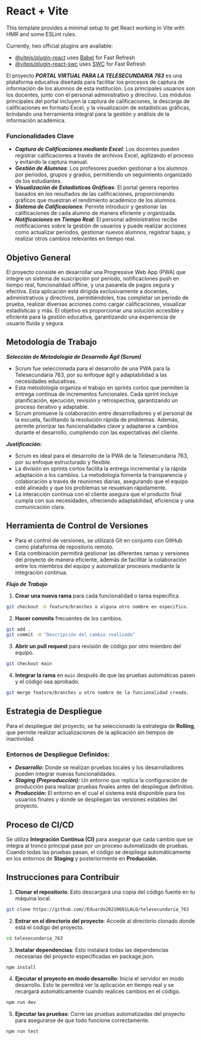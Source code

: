 # React + Vite

This template provides a minimal setup to get React working in Vite with HMR and some ESLint rules.

Currently, two official plugins are available:

- [@vitejs/plugin-react](https://github.com/vitejs/vite-plugin-react/blob/main/packages/plugin-react/README.md) uses [Babel](https://babeljs.io/) for Fast Refresh
- [@vitejs/plugin-react-swc](https://github.com/vitejs/vite-plugin-react-swc) uses [SWC](https://swc.rs/) for Fast Refresh



El proyecto ***PORTAL VIRTUAL PARA LA TELESECUNDARIA 763*** es una plataforma educativa diseñada para facilitar los procesos de captura de información de los alumnos de esta institución. Los principales usuarios son los docentes, junto con el personal administrativo y directivo. Los módulos principales del portal incluyen la captura de calificaciones, la descarga de calificaciones en formato Excel, y la visualización de estadísticas gráficas, brindando una herramienta integral para la gestión y análisis de la información académica.


### Funcionalidades Clave ###
- ***Captura de Calificaciones mediante Excel***: Los docentes pueden registrar calificaciones a través de archivos Excel, agilizando el proceso y evitando la captura manual.
- ***Gestión de Alumnos***: Los profesores pueden gestionar a los alumnos por periodos, grupos y grados, permitiendo un seguimiento organizado de los estudiantes.
- ***Visualización de Estadísticas Gráficas***: El portal genera reportes basados en los resultados de las calificaciones, proporcionando gráficos que muestran el rendimiento académico de los alumnos.
- ***Sistema de Calificaciones***: Permite introducir y gestionar las calificaciones de cada alumno de manera eficiente y organizada.
- ***Notificaciones en Tiempo Real***: El personal administrativo recibe notificaciones sobre la gestión de usuarios y puede realizar acciones como actualizar periodos, gestionar nuevos alumnos, registrar bajas, y realizar otros cambios relevantes en tiempo real.

  
## Objetivo General
El proyecto consiste en desarrollar una Progressive Web App (PWA) que integre un sistema de suscripción por periodo, notificaciones push en tiempo real, funcionalidad offline, y una pasarela de pagos segura y efectiva. Esta aplicación está dirigida exclusivamente a docentes, administrativos y directivos, permitiéndoles, tras completar un periodo de prueba, realizar diversas acciones como cargar calificaciones, visualizar estadísticas y más. El objetivo es proporcionar una solución accesible y eficiente para la gestión educativa, garantizando una experiencia de usuario fluida y segura.


## Metodología de Trabajo
***Selección de Metodología de Desarrollo Ágil (Scrum)***
- Scrum fue seleccionada para el desarrollo de una PWA para la Telesecundaria 763, por su enfoque ágil y adaptabilidad a las necesidades educativas.
- Esta metodología organiza el trabajo en sprints cortos que permiten la entrega continua de incrementos funcionales. Cada sprint incluye planificación, ejecución, revisión y retrospectiva, garantizando un proceso iterativo y adaptable.
- Scrum promueve la colaboración entre desarrolladores y el personal de la escuela, facilitando la resolución rápida de problemas. Además, permite priorizar las funcionalidades clave y adaptarse a cambios durante el desarrollo, cumpliendo con las expectativas del cliente.

***Justificación:***
- Scrum es ideal para el desarrollo de la PWA de la Telesecundaria 763, por su enfoque estructurado y flexible.
- La división en sprints cortos facilita la entrega incremental y la rápida adaptación a los cambios. La metodología fomenta la transparencia y colaboración a través de reuniones diarias, asegurando que el equipo esté alineado y que los problemas se resuelvan rápidamente.
- La interacción continua con el cliente asegura que el producto final cumpla con sus necesidades, ofreciendo adaptabilidad, eficiencia y una comunicación clara.


## Herramienta de Control de Versiones ##
- Para el control de versiones, se utilizará Git en conjunto con GitHub como plataforma de repositorio remoto.
- Esta combinación permitirá gestionar las diferentes ramas y versiones del proyecto de manera eficiente, además de facilitar la colaboración entre los miembros del equipo y automatizar procesos mediante la integración continua.

***Flujo de Trabajo***
1. **Crear una nueva rama** para cada funcionalidad o tarea específica.
```bash
git checkout -b feature/branches o alguna otro nombre en especifico.
```
2. **Hacer commits** frecuentes de los cambios.
```bash
git add .
git commit -m "Descripción del cambio realizado"
```
3. **Abrir un pull request** para revisión de código por otro miembro del equipo.
```bash
git checkout main
```
4. **Integrar la rama** en `main` después de que las pruebas automáticas pasen y el código sea aprobado.
```bash
git merge feature/branches u otro nombre de la funcionalidad creada.
```


## Estrategia de Despliegue
Para el despliegue del proyecto, se ha seleccionado la estrategia de **Rolling**, que permite realizar actualizaciones de la aplicación sin tiempos de inactividad.

### Entornos de Despliegue Definidos:
- ***Desarrollo:*** Donde se realizan pruebas locales y los desarrolladores pueden integrar nuevas funcionalidades.
- ***Staging (Preproducción):*** Un entorno que replica la configuración de producción para realizar pruebas finales antes del despliegue definitivo.
- ***Producción:*** El entorno en el cual el sistema está disponible para los usuarios finales y donde se despliegan las versiones estables del proyecto.


## Proceso de CI/CD
Se utiliza **Integración Continua (CI)** para asegurar que cada cambio que se integra al tronco principal pase por un proceso automatizado de pruebas. Cuando todas las pruebas pasan, el código se despliega automáticamente en los entornos de **Staging** y posteriormente en **Producción**.

## Instrucciones para Contribuir

1. **Clonar el repositorio**: Esto descargará una copia del código fuente en tu máquina local.
```bash
git clone https://github.com//Eduardo20210681LALO/telesecundaria_763
```
2. **Entrar en el directorio del proyecto**: Accede al directorio clonado donde está el código del proyecto.
```bash
cd telesecundaria_763
```
3. **Instalar dependencias**: Esto instalará todas las dependencias necesarias del proyecto especificadas en package.json.
```bash
npm install
```
4. **Ejecutar el proyecto en modo desarrollo**: Inicia el servidor en modo desarrollo. Esto te permitirá ver la aplicación en tiempo real y se recargará automáticamente cuando realices cambios en el código.
```bash
npm run dev
```
5. **Ejecutar las pruebas**: Corre las pruebas automatizadas del proyecto para asegurarse de que todo funcione correctamente.
```bash
npm run test
```